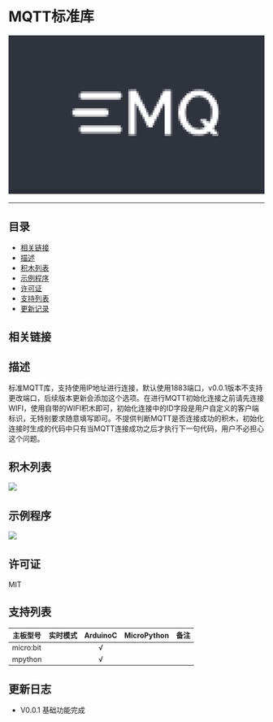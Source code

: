 # MQTT标准库


![](./arduinoC/_images/featured.png)

---------------------------------------------------------

## 目录

* [相关链接](#相关链接)
* [描述](#描述)
* [积木列表](#积木列表)
* [示例程序](#示例程序)
* [许可证](#许可证)
* [支持列表](#支持列表)
* [更新记录](#更新记录)

## 相关链接

## 描述
标准MQTT库，支持使用IP地址进行连接，默认使用1883端口，v0.0.1版本不支持更改端口，后续版本更新会添加这个选项。在进行MQTT初始化连接之前请先连接WIFI，使用自带的WIFI积木即可，初始化连接中的ID字段是用户自定义的客户端标识，无特别要求随意填写即可。不提供判断MQTT是否连接成功的积木，初始化连接时生成的代码中只有当MQTT连接成功之后才执行下一句代码，用户不必担心这个问题。

## 积木列表

![](./arduinoC/_images/blocks.png)



## 示例程序

![](./arduinoC/_images/example.png)

## 许可证

MIT

## 支持列表

主板型号                | 实时模式    | ArduinoC   | MicroPython    | 备注
------------------ | :----------: | :----------: | :---------: | -----
micro:bit        |             |       √       |             | 
mpython        |             |        √      |             | 


## 更新日志
* V0.0.1  基础功能完成

